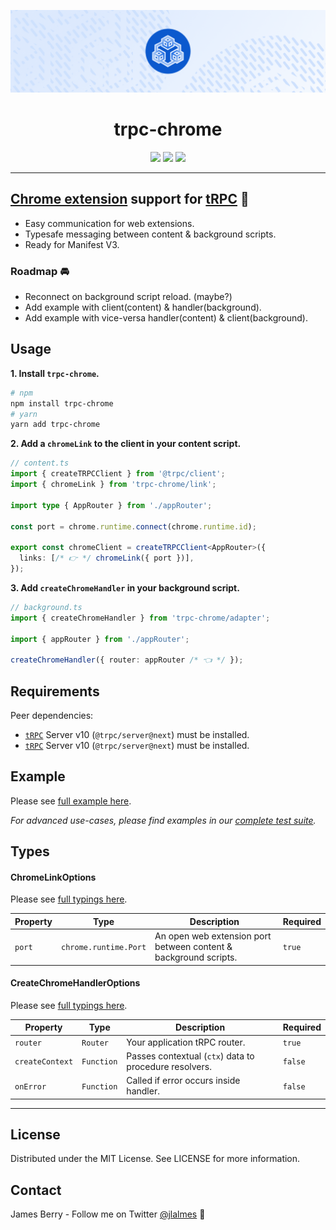 ![trpc-chrome](assets/trpc-chrome-readme.png)

<div align="center">
  <h1>trpc-chrome</h1>
  <a href="https://www.npmjs.com/package/trpc-chrome"><img src="https://img.shields.io/npm/v/trpc-chrome.svg?style=flat&color=brightgreen" target="_blank" /></a>
  <a href="./LICENSE"><img src="https://img.shields.io/badge/license-MIT-black" /></a>
  <a href="https://trpc.io/discord" target="_blank"><img src="https://img.shields.io/badge/chat-discord-blue.svg" /></a>
  <br />
  <hr />
</div>

## **[Chrome extension](https://developer.chrome.com/docs/extensions/mv3/) support for [tRPC](https://trpc.io/)** 🧩

- Easy communication for web extensions.
- Typesafe messaging between content & background scripts.
- Ready for Manifest V3.

### Roadmap 🚘

- Reconnect on background script reload. (maybe?)
- Add example with client(content) & handler(background).
- Add example with vice-versa handler(content) & client(background).

## Usage

**1. Install `trpc-chrome`.**

```bash
# npm
npm install trpc-chrome
# yarn
yarn add trpc-chrome
```

**2. Add a `chromeLink` to the client in your content script.**

```typescript
// content.ts
import { createTRPCClient } from '@trpc/client';
import { chromeLink } from 'trpc-chrome/link';

import type { AppRouter } from './appRouter';

const port = chrome.runtime.connect(chrome.runtime.id);

export const chromeClient = createTRPCClient<AppRouter>({
  links: [/* 👉 */ chromeLink({ port })],
});
```

**3. Add `createChromeHandler` in your background script.**

```typescript
// background.ts
import { createChromeHandler } from 'trpc-chrome/adapter';

import { appRouter } from './appRouter';

createChromeHandler({ router: appRouter /* 👈 */ });
```

## Requirements

Peer dependencies:

- [`tRPC`](https://github.com/trpc/trpc) Server v10 (`@trpc/server@next`) must be installed.
- [`tRPC`](https://github.com/trpc/trpc) Server v10 (`@trpc/server@next`) must be installed.

## Example

Please see [full example here](examples/with-plasmo).

_For advanced use-cases, please find examples in our [complete test suite](test)._

## Types

#### ChromeLinkOptions

Please see [full typings here](src/link.ts).

| Property | Type                  | Description                                                      | Required |
| -------- | --------------------- | ---------------------------------------------------------------- | -------- |
| `port`   | `chrome.runtime.Port` | An open web extension port between content & background scripts. | `true`   |

#### CreateChromeHandlerOptions

Please see [full typings here](src/handler.ts).

| Property        | Type       | Description                                            | Required |
| --------------- | ---------- | ------------------------------------------------------ | -------- |
| `router`        | `Router`   | Your application tRPC router.                          | `true`   |
| `createContext` | `Function` | Passes contextual (`ctx`) data to procedure resolvers. | `false`  |
| `onError`       | `Function` | Called if error occurs inside handler.                 | `false`  |

---

## License

Distributed under the MIT License. See LICENSE for more information.

## Contact

James Berry - Follow me on Twitter [@jlalmes](https://twitter.com/jlalmes) 💙
